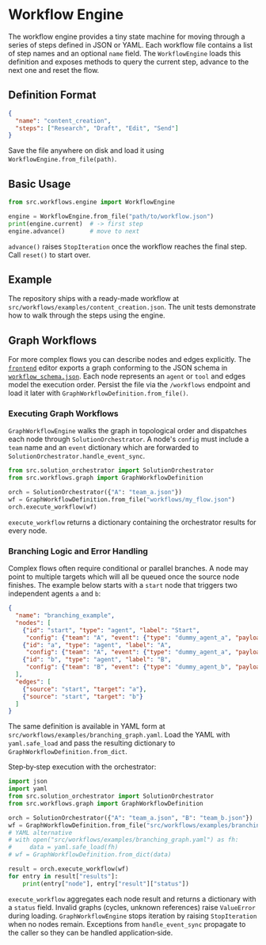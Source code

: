 # Workflow Engine

The workflow engine provides a tiny state machine for moving through a series of
steps defined in JSON or YAML. Each workflow file contains a list of step names
and an optional `name` field. The `WorkflowEngine` loads this definition and
exposes methods to query the current step, advance to the next one and reset the
flow.

## Definition Format

```json
{
  "name": "content_creation",
  "steps": ["Research", "Draft", "Edit", "Send"]
}
```

Save the file anywhere on disk and load it using
`WorkflowEngine.from_file(path)`.

## Basic Usage

```python
from src.workflows.engine import WorkflowEngine

engine = WorkflowEngine.from_file("path/to/workflow.json")
print(engine.current)  # -> first step
engine.advance()       # move to next
```

`advance()` raises `StopIteration` once the workflow reaches the final step.
Call `reset()` to start over.

## Example

The repository ships with a ready-made workflow at
`src/workflows/examples/content_creation.json`. The unit tests demonstrate how to
walk through the steps using the engine.

## Graph Workflows

For more complex flows you can describe nodes and edges explicitly. The
[`frontend`](../frontend) editor exports a graph conforming to the JSON schema in
[`workflow_schema.json`](workflow_schema.json). Each node represents an `agent`
or `tool` and edges model the execution order. Persist the file via the `/workflows`
endpoint and load it later with `GraphWorkflowDefinition.from_file()`.

### Executing Graph Workflows

`GraphWorkflowEngine` walks the graph in topological order and dispatches each
node through `SolutionOrchestrator`. A node's ``config`` must include a
``team`` name and an ``event`` dictionary which are forwarded to
``SolutionOrchestrator.handle_event_sync``.

```python
from src.solution_orchestrator import SolutionOrchestrator
from src.workflows.graph import GraphWorkflowDefinition

orch = SolutionOrchestrator({"A": "team_a.json"})
wf = GraphWorkflowDefinition.from_file("workflows/my_flow.json")
orch.execute_workflow(wf)
```

``execute_workflow`` returns a dictionary containing the orchestrator results
for every node.

### Branching Logic and Error Handling

Complex flows often require conditional or parallel branches. A node may point to
multiple targets which will all be queued once the source node finishes. The
example below starts with a ``start`` node that triggers two independent agents
``a`` and ``b``:

```json
{
  "name": "branching_example",
  "nodes": [
    {"id": "start", "type": "agent", "label": "Start",
     "config": {"team": "A", "event": {"type": "dummy_agent_a", "payload": {}}}},
    {"id": "a", "type": "agent", "label": "A",
     "config": {"team": "A", "event": {"type": "dummy_agent_a", "payload": {"foo": 1}}}},
    {"id": "b", "type": "agent", "label": "B",
     "config": {"team": "B", "event": {"type": "dummy_agent_b", "payload": {"bar": 2}}}}
  ],
  "edges": [
    {"source": "start", "target": "a"},
    {"source": "start", "target": "b"}
  ]
}
```

The same definition is available in YAML form at
``src/workflows/examples/branching_graph.yaml``. Load the YAML with
``yaml.safe_load`` and pass the resulting dictionary to
``GraphWorkflowDefinition.from_dict``.

Step‑by‑step execution with the orchestrator:

```python
import json
import yaml
from src.solution_orchestrator import SolutionOrchestrator
from src.workflows.graph import GraphWorkflowDefinition

orch = SolutionOrchestrator({"A": "team_a.json", "B": "team_b.json"})
wf = GraphWorkflowDefinition.from_file("src/workflows/examples/branching_graph.json")
# YAML alternative
# with open("src/workflows/examples/branching_graph.yaml") as fh:
#     data = yaml.safe_load(fh)
# wf = GraphWorkflowDefinition.from_dict(data)

result = orch.execute_workflow(wf)
for entry in result["results"]:
    print(entry["node"], entry["result"]["status"])
```

``execute_workflow`` aggregates each node result and returns a dictionary with a
``status`` field. Invalid graphs (cycles, unknown references) raise
``ValueError`` during loading. ``GraphWorkflowEngine`` stops iteration by raising
``StopIteration`` when no nodes remain. Exceptions from
``handle_event_sync`` propagate to the caller so they can be handled
application‑side.

